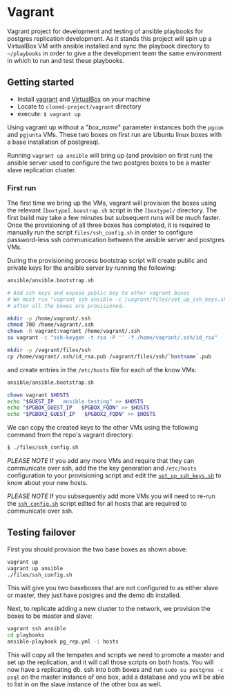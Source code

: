 # Vagrant

Vagrant project for development and testing of ansible playbooks for postgres replication development. As it stands this project will spin up a VirtualBox VM with ansible installed and sync the playbook directory to `~/playbooks` in order to give a the development team the same environment in which to run and test these playbooks.

## Getting started

- Install [vagrant](https://www.vagrantup.com/docs/installation/) and [VirtualBox](https://www.virtualbox.org/manual/ch02.html) on your machine
- Locate to `cloned-project/vagrant` directory
- execute: `$ vagrant up`

Using vagrant up without a "_box_name_" parameter instances both the `pgcom` and `pgjunta` VMs. These two boxes on first run are Ubuntu linux boxes with a base installation of postgresql.

Running `vagrant up ansible` will bring up (and provision on first run) the ansible server used to configure the two postgres boxes to be a master slave replication cluster.

### First run

The first time we bring up the VMs, vagrant will provision the boxes using the relevant `[boxtype].boostrap.sh` script in the `[boxtype]/` directory. The first build may take a few minutes but subsequent runs will be much faster. Once the provisioning of all three boxes has completed, it is required to manually run the script `files/ssh_config.sh` in order to configure password-less ssh communication between the ansible server and postgres VMs.

During the provisioning process bootstrap script will create public and private keys for the ansible server by running the following:

```sh
ansible/ansible.bootstrap.sh

# Add ssh keys and expose public key to other vagrant boxes
# We must run "vagrant ssh ansible -c /vagrant/files/set_up_ssh_keys.sh"
# after all the boxes are provisioned.

mkdir -p /home/vagrant/.ssh
chmod 700 /home/vagrant/.ssh
chown -R vagrant:vagrant /home/vagrant/.ssh
su vagrant -c "ssh-keygen -t rsa -P '' -f /home/vagrant/.ssh/id_rsa"

mkdir -p /vagrant/files/ssh
cp /home/vagrant/.ssh/id_rsa.pub /vagrant/files/ssh/`hostname`.pub
```
and create entries in the `/etc/hosts` file for each of the know VMs:

```sh
ansible/ansible.bootstrap.sh

chown vagrant $HOSTS
echo "$GUEST_IP   ansible.testing" >> $HOSTS
echo "$PGBOX_GUEST_IP   $PGBOX_FQDN" >> $HOSTS
echo "$PGBOX2_GUEST_IP   $PGBOX2_FQDN" >> $HOSTS
```

We can copy the created keys to the other VMs using the following command from the repo's vagrant directory:

```sh
$ ./files/ssh_config.sh
```

*PLEASE NOTE* If you add any more VMs and require that they can communicate over ssh, add the the key generation and `/etc/hosts` configuration to your provisioning script and edit the [`set_up_ssh_keys.sh`](files/set_up_ssh_keys.sh) to know about your new hosts.

*PLEASE NOTE* If you subsequently add more VMs you will need to re-run the [`ssh_config.sh`](files/ssh_config.sh) script edited for all hosts that are required to communicate over ssh.

## Testing failover
First you should provision the two base boxes as shown above:

```sh
vagrant up
vagrant up ansible
./files/ssh_config.sh
```

This will give you two baseboxes that are not configured to as either slave or master, they just have postgres and the demo db installed.

Next, to replicate adding a new cluster to the network, we provision the boxes to be master and slave:
```sh
vagrant ssh ansible
cd playbooks
ansible-playbook pg_rep.yml -i hosts
```

This will copy all the tempates and scripts we need to promote a master and set up the replication, and it will call those scripts on both hosts. You will now have a replicating db. ssh into both boxes and run `sudo su postgres -c psql`  on the master instance of one box, add a database and you will be able to list in on the slave instance of the other box as well.
